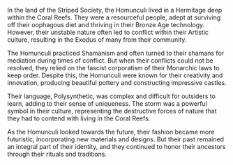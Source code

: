In the land of the Striped Society, the Homunculi lived in a Hermitage deep within the Coral Reefs. They were a resourceful people, adept at surviving off their oophagous diet and thriving in their Bronze Age technology. However, their unstable nature often led to conflict within their Artistic culture, resulting in the Exodus of many from their community. 

The Homunculi practiced Shamanism and often turned to their shamans for mediation during times of conflict. But when their conflicts could not be resolved, they relied on the fascist corporatism of their Monarchic laws to keep order. Despite this, the Homunculi were known for their creativity and innovation, producing beautiful pottery and constructing impressive castles.

Their language, Polysynthetic, was complex and difficult for outsiders to learn, adding to their sense of uniqueness. The storm was a powerful symbol in their culture, representing the destructive forces of nature that they had to contend with living in the Coral Reefs. 

As the Homunculi looked towards the future, their fashion became more futuristic, incorporating new materials and designs. But their past remained an integral part of their identity, and they continued to honor their ancestors through their rituals and traditions.